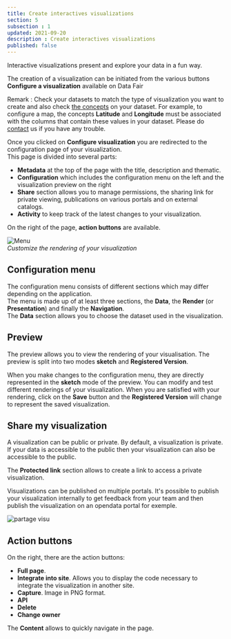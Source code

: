 ```yaml
---
title: Create interactives visualizations
section: 5
subsection : 1
updated: 2021-09-20
description : Create interactives visualizations
published: false
---
```

Interactive visualizations present and explore your data in a fun way.

The creation of a visualization can be initiated from the various buttons **Configure a visualization** available on Data Fair

Remark : Check your datasets to match the type of visualization you want to create and also check [the concepts](./user-guide/concept) on your dataset.
For example, to configure a map, the concepts **Latitude** and **Longitude** must be associated with the columns that contain these values ​​in your dataset. Please do [contact](https://koumoul.com/contact) us if you have any trouble.

Once you clicked on **Configure visualization** you are redirected to the configuration page of your visualization.  
This page is divided into several parts:

* **Metadata** at the top of the page with the title, description and thematic.
* **Configuration** which includes the configuration menu on the left and the visualization preview on the right
* **Share** section allows you to manage permissions, the sharing link for private viewing, publications on various portals and on external catalogs.
* **Activity** to keep track of the latest changes to your visualization.
<p>
</p>

On the right of the page, **action buttons** are available.

![Menu](./images/user-guide/add-reuse-config.jpg)  
*Customize the rendering of your visualization*

## Configuration menu

The configuration menu consists of different sections which may differ depending on the application.  
The menu is made up of at least three sections, the **Data**, the **Render** (or **Presentation**) and finally the **Navigation**.  
The **Data** section allows you to choose the dataset used in the visualization.

## Preview

The preview allows you to view the rendering of your visualisation. The preview is split into two modes **sketch** and **Registered Version**.  

When you make changes to the configuration menu, they are directly represented in the **sketch** mode of the preview. You can modify and test different renderings of your visualization. When you are satisfied with your rendering, click on the **Save** button and the **Registered Version** will change to represent the saved visualization.  


## Share my visualization

A visualization can be public or private. By default, a visualization is private.  
If your data is accessible to the public then your visualization can also be accessible to the public.  

The **Protected link** section allows to create a link to access a private visualization.

Visualizations can be published on multiple portals. It's possible to publish your visualization internally to get feedback from your team and then publish the visualization on an opendata portal for exemple.

![partage visu](./images/user-guide/visu-partage.jpg)  

## Action buttons

On the right, there are the action buttons:

* **Full page**.
* **Integrate into site**. Allows you to display the code necessary to integrate the visualization in another site.
* **Capture**. Image in PNG format.
* **API**
* **Delete**
* **Change owner**
<p>
</p>

The **Content** allows to quickly navigate in the page.
